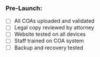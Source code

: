 ### **Pre-Launch:**
- [ ] All COAs uploaded and validated
- [ ] Legal copy reviewed by attorney
- [ ] Website tested on all devices
- [ ] Staff trained on COA system
- [ ] Backup and recovery tested
